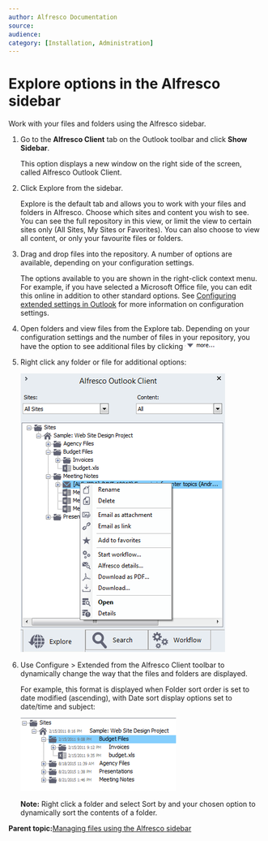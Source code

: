 ```yaml
---
author: Alfresco Documentation
source: 
audience: 
category: [Installation, Administration]
---
```


# Explore options in the Alfresco sidebar

Work with your files and folders using the Alfresco sidebar.

1.  Go to the **Alfresco Client** tab on the Outlook toolbar and click **Show Sidebar**.

    This option displays a new window on the right side of the screen, called Alfresco Outlook Client.

2.  Click Explore from the sidebar.

    Explore is the default tab and allows you to work with your files and folders in Alfresco. Choose which sites and content you wish to see. You can see the full repository in this view, or limit the view to certain sites only \(All Sites, My Sites or Favorites\). You can also choose to view all content, or only your favourite files or folders.

3.  Drag and drop files into the repository. A number of options are available, depending on your configuration settings.

    The options available to you are shown in the right-click context menu. For example, if you have selected a Microsoft Office file, you can edit this online in addition to other standard options. See [Configuring extended settings in Outlook](Outlook-config-extended_v2.md) for more information on configuration settings.

4.  Open folders and view files from the Explore tab. Depending on your configuration settings and the number of files in your repository, you have the option to see additional files by clicking ![More icon](../images/outlook_more_v2.png)

5.  Right click any folder or file for additional options:

    ![The screen capture shows the Alfresco Outlook Client sidebar, Explore view, with the options available when rick-clicking a file.](../images/outlook-right-click_v2.png)

6.  Use Configure \> Extended from the Alfresco Client toolbar to dynamically change the way that the files and folders are displayed.

    For example, this format is displayed when Folder sort order is set to date modified \(ascending\), with Date sort display options set to date/time and subject:

    ![The screen capture shows the date/time and subject fields in a Site hierarchy.](../images/outlook-sort_v2.png)

    **Note:** Right click a folder and select Sort by and your chosen option to dynamically sort the contents of a folder.


**Parent topic:**[Managing files using the Alfresco sidebar](../tasks/Outlook-email-manager_v2.md)

